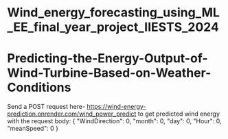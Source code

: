 # Wind_energy_forecasting_using_ML_EE_final_year_project_IIESTS_2024
# Predicting-the-Energy-Output-of-Wind-Turbine-Based-on-Weather-Conditions

Send a POST request here- https://wind-energy-prediction.onrender.com/wind_power_predict to get predicted wind energy with the request body:
{
  "WindDirection": 0,
  "month": 0,
  "day": 0,
  "Hour": 0,
  "meanSpeed": 0
}
